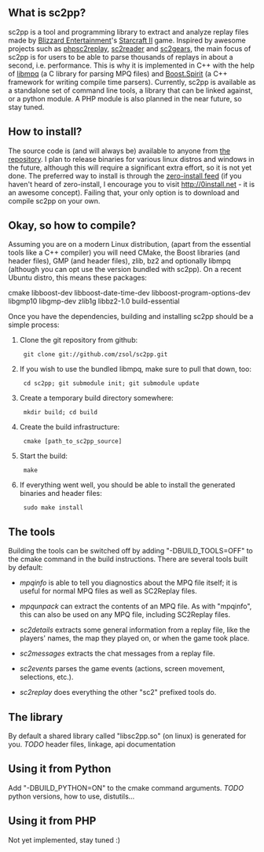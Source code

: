 What is sc2pp?
--------------

sc2pp is a tool and programming library to extract and analyze replay files made by [Blizzard Entertainment][blz]'s [Starcraft II][sc2] game. Inspired by awesome projects such as [phpsc2replay][], [sc2reader][] and [sc2gears][], the main focus of sc2pp is for users to be able to parse thousands of replays in about a second, i.e. performance. This is why it is implemented in C++ with the help of [libmpq][] (a C library for parsing MPQ files) and [Boost.Spirit][spirit] (a C++ framework for writing compile time parsers). Currently, sc2pp is available as a standalone set of command line tools, a library that can be linked against, or a python module. A PHP module is also planned in the near future, so stay tuned.

  [blz]: http://blizzard.com
  [sc2]: http://starcraft2.com
  [libmpq]: https://github.com/ge0rg/libmpq
  [spirit]: http://boost-spirit.com
  [phpsc2replay]: http://code.google.com/p/phpsc2replay/
  [sc2reader]: https://github.com/GraylinKim/sc2reader
  [sc2gears]: http://code.google.com/p/phpsc2replay/

How to install?
---------------

The source code is (and will always be) available to anyone from [the repository][repo]. I plan to release binaries for various linux distros and windows in the future, although this will require a significant extra effort, so it is not yet done. The preferred way to install is through the [zero-install feed][0ifeed] (if you haven't heard of zero-install, I encourage you to visit http://0install.net - it is an awesome concept). Failing that, your only option is to download and compile sc2pp on your own.

  [repo]: https://github.com/zsol/sc2pp
  [0ifeed]: http://snowglo.be/~zsol/zero-install/interfaces/SC2pp.xml

Okay, so how to compile?
------------------------

Assuming you are on a modern Linux distribution, (apart from the essential tools like a C++ compiler) you will need CMake, the Boost libraries (and header files), GMP (and header files), zlib, bz2 and optionally libmpq (although you can opt use the version bundled with sc2pp). On a recent Ubuntu distro, this means these packages:

  cmake libboost-dev libboost-date-time-dev libboost-program-options-dev libgmp10 libgmp-dev zlib1g libbz2-1.0 build-essential

Once you have the dependencies, building and installing sc2pp should be a simple process:

1. Clone the git repository from github:

		git clone git://github.com/zsol/sc2pp.git

2. If you wish to use the bundled libmpq, make sure to pull that down, too:

		cd sc2pp; git submodule init; git submodule update

3. Create a temporary build directory somewhere:

		mkdir build; cd build

4. Create the build infrastructure:

		cmake [path_to_sc2pp_source]

5. Start the build:

		make

6. If everything went well, you should be able to install the generated binaries and header files:

		sudo make install

The tools
---------

Building the tools can be switched off by adding "-DBUILD_TOOLS=OFF" to the cmake command in the build instructions. There are several tools built by default:

+ *mpqinfo* is able to tell you diagnostics about the MPQ file itself; it is useful for normal MPQ files as well as SC2Replay files.

+ *mpqunpack* can extract the contents of an MPQ file. As with "mpqinfo", this can also be used on any MPQ file, including SC2Replay files.

+ *sc2details* extracts some general information from a replay file, like the players' names, the map they played on, or when the game took place.

+ *sc2messages* extracts the chat messages from a replay file.

+ *sc2events* parses the game events (actions, screen movement, selections, etc.).

+ *sc2replay* does everything the other "sc2" prefixed tools do.

The library
-----------

By default a shared library called "libsc2pp.so" (on linux) is generated for you. *TODO* header files, linkage, api documentation

Using it from Python
--------------------

Add "-DBUILD_PYTHON=ON" to the cmake command arguments. *TODO* python versions, how to use, distutils...

Using it from PHP
-----------------

Not yet implemented, stay tuned :)
